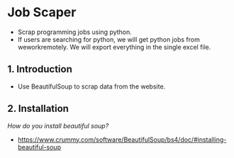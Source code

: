 # Job Scaper

- Scrap programming jobs using python. 
- If users are searching for python, we will get python jobs from weworkremotely. We will export everything in the single excel file. 


## 1. Introduction

- Use BeautifulSoup to scrap data from the website. 

## 2. Installation

*How do you install beautiful soup?*
- https://www.crummy.com/software/BeautifulSoup/bs4/doc/#installing-beautiful-soup

